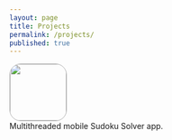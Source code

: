 ```yaml
---
layout: page
title: Projects
permalink: /projects/
published: true
---
```




<div>
  <a href="https://itunes.apple.com/us/app/pocket-sudoku-solver/id991259276?mt=8">
  <img src="http://trentyou.github.io/images/SudokuSolverIcon.png" style=" height:100px; width:100px; border-radius:20px; border-style:solid; border-width:1px; border-color:#B0B0B0">
  </a>
</div>
<div>
Multithreaded mobile Sudoku Solver app. 
</div>
